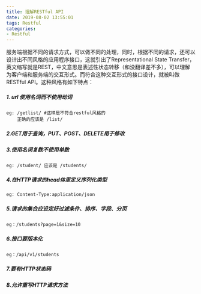 ```yaml
---
title: 理解RESTful API
date: 2019-08-02 13:55:01
tags: Restful
categories: 
- Restful
---
```




 服务端根据不同的请求方式，可以做不同的处理，同时，根据不同的请求，还可以设计出不同风格的应用程序接口，这就引出了Representational State Transfer，英文缩写就是REST，中文意思是表述性状态转移（和没翻译差不多），可以理解为客户端和服务端的交互形式。而符合这种交互形式的接口设计，就被叫做RESTful API。这种风格有如下特点：

##### 1. url 使用名词而不使用动词
	eg: /getlist/ #这样是不符合restful风格的
		正确的应该是 /list/
##### 2.GET用于查询，PUT、POST、DELETE用于修改
##### 3.使用名词复数不使用单数
	eg: /student/ 应该是 /students/
##### 4.在HTTP请求的head体里定义序列化类型
  	eg: Content-Type:application/json
##### 5.请求的集合应设定好过滤条件、排序、字段、分页
	eg：/students?page=1&size=10
##### 6.接口要版本化

	eg：/api/v1/students
##### 7.要有HTTP状态码
##### 8.允许重写HTTP请求方法